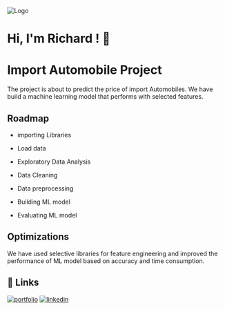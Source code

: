 
![Logo](https://cdn.statically.io/img/blazepress.com/.image/c_fit,h_600,w_600/MTI4OTkzNTY3NjE1MzI2Njg2/tumblr_mzb7i0z0zp1qkegsbo1_500.gif?quality=100&f=auto
)


# Hi, I'm Richard ! 👋


# Import Automobile Project

The project is about to predict the price of import Automobiles.
We have  build a machine learning model that performs with selected features.


## Roadmap

- importing Libraries

- Load data  
- Exploratory Data Analysis
- Data Cleaning
- Data preprocessing
- Building ML model
- Evaluating ML model


## Optimizations

We have  used selective libraries for feature engineering and improved the performance of ML model based on accuracy and time consumption.

## 🔗 Links
[![portfolio](https://img.shields.io/badge/my_portfolio-000?style=for-the-badge&logo=ko-fi&logoColor=white)](https://github.com/Richardalphonse)
[![linkedin](https://img.shields.io/badge/linkedin-0A66C2?style=for-the-badge&logo=linkedin&logoColor=white)](https://www.linkedin.com/)




